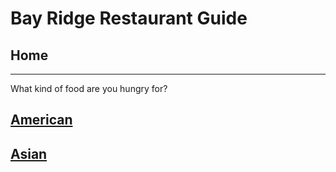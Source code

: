 # Bay Ridge Restaurant Guide
## Home
---
What kind of food are you hungry for?
## [American](american/american.md)
## [Asian](asain/asain.md)
